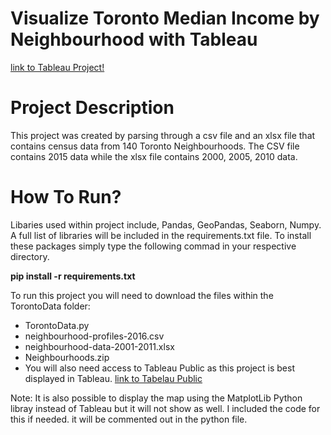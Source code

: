# Visualize Toronto Median Income by Neighbourhood with Tableau

[link to Tableau Project!](https://public.tableau.com/profile/juanp5926#!/vizhome/TorontoIncomeByNeighbourhood/Sheet8?publish=yes)

# Project Description

This project was created by parsing through a csv file and an xlsx file that contains census data from 140 Toronto Neighbourhoods.
The CSV file contains 2015 data while the xlsx file contains 2000, 2005, 2010 data. 

# How To Run?

Libaries used within project include, Pandas, GeoPandas, Seaborn, Numpy. A full list of libraries will be included in the 
requirements.txt file. To install these packages simply type the following commad in your respective directory. 
  
   **pip install -r requirements.txt**

To run this project you will need to download the files within the TorontoData folder:
  - TorontoData.py
  - neighbourhood-profiles-2016.csv
  - neighbourhood-data-2001-2011.xlsx
  - Neighbourhoods.zip
  - You will also need access to Tableau Public as this project is best displayed in Tableau. 
    [link to Tabelau Public](https://public.tableau.com/en-us/s/)
  
  Note: It is also possible to display the map using the MatplotLib Python libray instead of Tableau but it will not show as well. 
  I included the code for this if needed. it will be commented out in the python file. 
  

  
  

